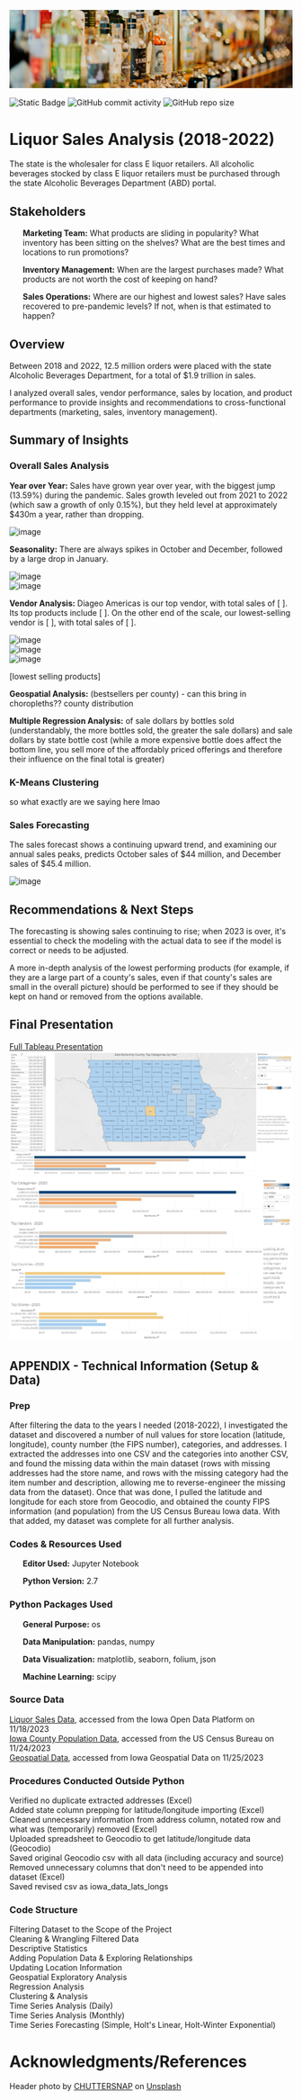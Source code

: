 ![Header](./assets/liquor_header.png)

![Static Badge](https://img.shields.io/badge/rows_of_data_analyzed-12%2C523%2C335-red?color=D93F07)
![GitHub commit activity](https://img.shields.io/github/commit-activity/t/dee-wright/liquor_sales_analysis?color=D97D0D)
![GitHub repo size](https://img.shields.io/github/repo-size/dee-wright/liquor_sales_analysis?color=D96B0B)


# Liquor Sales Analysis (2018-2022)
The state is the wholesaler for class E liquor retailers. All alcoholic beverages stocked by class E liquor retailers must be purchased through the state Alcoholic Beverages Department (ABD) portal.

## Stakeholders
<ul><b>Marketing Team:</b> What products are sliding in popularity? What inventory has been sitting on the shelves? What are the best times and locations to run promotions?</ul> 
<ul><b>Inventory Management:</b> When are the largest purchases made? What products are not worth the cost of keeping on hand?</ul>
<ul><b>Sales Operations:</b> Where are our highest and lowest sales? Have sales recovered to pre-pandemic levels? If not, when is that estimated to happen?</ul>

## Overview
Between 2018 and 2022, 12.5 million orders were placed with the state Alcoholic Beverages Department, for a total of $1.9 trillion in sales. 

I analyzed overall sales, vendor performance, sales by location, and product performance to provide insights and recommendations to cross-functional departments (marketing, sales, inventory management).

## Summary of Insights
### Overall Sales Analysis
**Year over Year:** Sales have grown year over year, with the biggest jump (13.59%) during the pandemic. Sales growth leveled out from 2021 to 2022 (which saw a growth of only 0.15%), but they held level at approximately $430m a year, rather than dropping.    

![image](https://github.com/user-attachments/assets/759f672b-01f1-4388-a85b-49f76265f649)

**Seasonality:** There are always spikes in October and December, followed by a large drop in January.   

![image](https://github.com/user-attachments/assets/6c59db55-adae-47ee-938a-c3e53398e077)       
![image](https://github.com/user-attachments/assets/b9f47ea7-8bb0-47ea-b118-b51a445d942d)

**Vendor Analysis:** Diageo Americas is our top vendor, with total sales of [ ]. Its top products include [ ]. On the other end of the scale, our lowest-selling vendor is [ ], with total sales of [ ].      

![image](https://github.com/user-attachments/assets/ac51dfde-da02-4393-be4c-116b7699daf8)   
![image](https://github.com/user-attachments/assets/b1ec0143-8c1e-4b23-90ae-fa2f2977eb02)   
![image](https://github.com/user-attachments/assets/a0735128-a9ca-4f59-8934-0383a8926333)   
   
[lowest selling products]   

**Geospatial Analysis:** (bestsellers per county) - can this bring in choropleths?? county distribution

**Multiple Regression Analysis:** of sale dollars by bottles sold (understandably, the more bottles sold, the greater the sale dollars) and sale dollars by state bottle cost (while a more expensive bottle does affect the bottom line, you sell more of the affordably priced offerings and therefore their influence on the final total is greater)

### K-Means Clustering
so what exactly are we saying here lmao

### Sales Forecasting
The sales forecast shows a continuing upward trend, and examining our annual sales peaks, predicts October sales of $44 million, and December sales of $45.4 million.   

![image](https://github.com/user-attachments/assets/5acfd0d4-af88-4fc3-88d7-5401c888ff33)

## Recommendations & Next Steps
The forecasting is showing sales continuing to rise; when 2023 is over, it's essential to check the modeling with the actual data to see if the model is correct or needs to be adjusted. 

A more in-depth analysis of the lowest performing products (for example, if they are a large part of a county's sales, even if that county's sales are small in the overall picture) should be performed to see if they should be kept on hand or removed from the options available. 

## Final Presentation
[Full Tableau Presentation](https://public.tableau.com/app/profile/therightwright/viz/IowaLiquorSalesAnalysis_17022462743500/IowaLiquorSalesAnalysis2018-2022)   
![Header](./assets/ILTableauPreview.jpg)     
![Header](./assets/ILTableauPreview2.jpg)

## APPENDIX - Technical Information (Setup & Data)
### Prep
After filtering the data to the years I needed (2018-2022), I investigated the dataset and discovered a number of null values for store location (latitude, longitude), county number (the FIPS number), categories, and addresses. I extracted the addresses into one CSV and the categories into another CSV, and found the missing data within the main dataset (rows with missing addresses had the store name, and rows with the missing category had the item number and description, allowing me to reverse-engineer the missing data from the dataset). Once that was done, I pulled the latitude and longitude for each store from Geocodio, and obtained the county FIPS information (and population) from the US Census Bureau Iowa data. With that added, my dataset was complete for all further analysis. 

### Codes & Resources Used
<ul><b>Editor Used:</b> Jupyter Notebook</ul>
<ul><b>Python Version:</b> 2.7 </ul>

### Python Packages Used
<ul><b>General Purpose:</b> os</ul>
<ul><b>Data Manipulation:</b> pandas, numpy</ul>
<ul><b>Data Visualization:</b> matplotlib, seaborn, folium, json</ul>
<ul><b>Machine Learning:</b> scipy</ul>

### Source Data
[Liquor Sales Data](https://data.iowa.gov/Sales-Distribution/Iowa-Liquor-Sales/m3tr-qhgy), accessed from the Iowa Open Data Platform on 11/18/2023   
[Iowa County Population Data](https://www.census.gov/data/datasets/time-series/demo/popest/2020s-counties-total.html), accessed from the US Census Bureau on 11/24/2023   
[Geospatial Data](https://geodata.iowa.gov/datasets/8a1c2d500d8847d79aa47d45d44eb133_0/explore), accessed from Iowa Geospatial Data on 11/25/2023

### Procedures Conducted Outside Python   
Verified no duplicate extracted addresses (Excel)   
Added state column prepping for latitude/longitude importing (Excel)   
Cleaned unnecessary information from address column, notated row and what was (temporarily) removed (Excel)   
Uploaded spreadsheet to Geocodio to get latitude/longitude data (Geocodio)   
Saved original Geocodio csv with all data (including accuracy and source)   
Removed unnecessary columns that don't need to be appended into dataset (Excel)   
Saved revised csv as iowa_data_lats_longs 

### Code Structure
Filtering Dataset to the Scope of the Project   
Cleaning & Wrangling Filtered Data   
Descriptive Statistics   
Adding Population Data & Exploring Relationships   
Updating Location Information   
Geospatial Exploratory Analysis    
Regression Analysis    
Clustering & Analysis   
Time Series Analysis (Daily)   
Time Series Analysis (Monthly)   
Time Series Forecasting (Simple, Holt's Linear, Holt-Winter Exponential)

# Acknowledgments/References
Header photo by [CHUTTERSNAP](https://unsplash.com/@chuttersnap?utm_content=creditCopyText&utm_medium=referral&utm_source=unsplash) on [Unsplash](https://unsplash.com/photos/close-up-photo-of-liquor-bottles-in-rack-9UD0JHnWyVE?utm_content=creditCopyText&utm_medium=referral&utm_source=unsplash)
